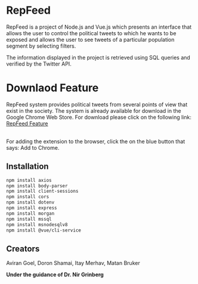 # RepFeed

RepFeed is a project of Node.js and Vue.js which presents an interface that allows the user to control the political tweets to which he wants to be exposed and allows the user to see tweets of a particular population segment by selecting filters.<br>

The information displayed in the project is retrieved using SQL queries and verified by the Twitter API.

# Downlaod Feature

RepFeed system provides political tweets from several points of view that exist in the society. The system is already available for download in the Google Chrome Web Store. 
For download please click on the following link:<br>
[RepFeed Feature](https://chrome.google.com/webstore/detail/repfeed/mmicoheejekjeagfokgpdplnhfaibkej?hl=en-US)


<br>
For adding the extension to the browser, click the on the blue button that says: Add to Chrome.



## Installation
```bash
npm install axios
npm install body-parser
npm install client-sessions
npm install cors
npm install dotenv
npm install express
npm install morgan
npm install mssql
npm install msnodesqlv8
npm install @vue/cli-service
```

## Creators

Aviran Goel, Doron Shamai, Itay Merhav, Matan Bruker


**Under the guidance of Dr. Nir Grinberg**
